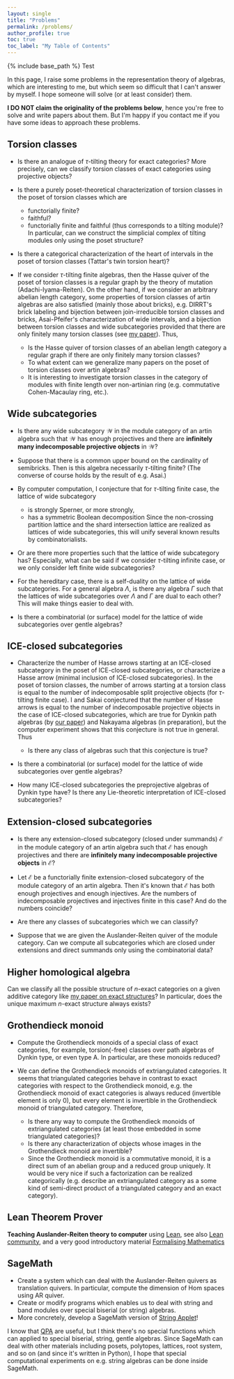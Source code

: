 ```yaml
---
layout: single
title: "Problems"
permalink: /problems/
author_profile: true
toc: true
toc_label: "My Table of Contents"
---
```


{% include base_path %}
Test

In this page, I raise some problems in the representation theory of algebras, which are interesting to me, but which seem so difficult that I can't answer by myself. I hope someone will solve (or at least consider) them.

**I DO NOT claim the originality of the problems below**, hence you're free to solve and write papers about them. But I'm happy if you contact me if you have some ideas to approach these problems.

## Torsion classes

- Is there an analogue of $\tau$-tilting theory for exact categories?
More precisely, can we classify torsion classes of exact categories using projective objects?

- Is there a purely poset-theoretical characterization of torsion classes in the poset of torsion classes which are
  - functorially finite?
  - faithful?
  - functorially finite and faithful (thus corresponds to a tilting module)? In particular, can we construct the simplicial complex of tilting modules only using the poset structure?

- Is there a categorical characterization of the heart of intervals in the poset of torsion classes (Tattar's twin torsion heart)?

- If we consider $\tau$-tilting finite algebras, then the Hasse quiver of the poset of torsion classes is a regular graph by the theory of mutation (Adachi-Iyama-Reiten). On the other hand, if we consider an arbitrary abelian length category, some properties of torsion classes of artin algebras are also satisfied (mainly those about bricks), e.g. DIRRT's brick labeling and bijection between join-irreducible torsion classes and bricks, Asai-Pfeifer's characterization of wide intervals, and a bijection between torsion classes and wide subcategories provided that there are only finitely many torsion classes (see [my paper](/papers/mbrick/)). Thus,
  - Is the Hasse quiver of torsion classes of an abelian length category a regular graph if there are only finitely many torsion classes?
  - To what extent can we generalize many papers on the poset of torsion classes over artin algebras?
  - It is interesting to investigate torsion classes in the category of modules with finite length over non-artinian ring (e.g. commutative Cohen-Macaulay ring, etc.).

## Wide subcategories

- Is there any wide subcategory $\mathcal{W}$ in the module category of an artin algebra such that $\mathcal{W}$ has enough projectives and there are **infinitely many indecomposable projective objects** in $\mathcal{W}$?

- Suppose that there is a common upper bound on the cardinality of semibricks. Then is this algebra necessarily $\tau$-tilting finite? (The converse of course holds by the result of e.g. Asai.)

- By computer computation, I conjecture that for $\tau$-tilting finite case, the lattice of wide subcategory
  - is strongly Sperner, or more strongly,
  - has a symmetric Boolean decomposition
Since the non-crossing partition lattice and the shard intersection lattice are realized as lattices of wide subcategories, this will unify several known results by combinatorialists.
- Or are there more properties such that the lattice of wide subcategory has? Especially, what can be said if we consider $\tau$-tilting infinite case, or we only consider left finite wide subcategories?
- For the hereditary case, there is a self-duality on the lattice of wide subcategories. For a general algebra $\Lambda$, is there any algebra $\Gamma$ such that the lattices of wide subcategories over $\Lambda$ and $\Gamma$ are dual to each other? This will make things easier to deal with.
- Is there a combinatorial (or surface) model for the lattice of wide subcategories over gentle algebras?

## ICE-closed subcategories

- Characterize the number of Hasse arrows starting at an ICE-closed subcategory in the poset of ICE-closed subcategories, or characterize a Hasse arrow (minimal inclusion of ICE-closed subcategories). In the poset of torsion classes, the number of arrows starting at a torsion class is equal to the number of indecomposable split projective objects (for $\tau$-tilting finite case). I and Sakai conjectured that the number of Hasse arrows is equal to the number of indecomposable projective objects in the case of ICE-closed subcategories, which are true for Dynkin path algebras (by [our paper](/papers/ice/)) and Nakayama algebras (in preparation), but the computer experiment shows that this conjecture is not true in general. Thus
  - Is there any class of algebras such that this conjecture is true?

- Is there a combinatorial (or surface) model for the lattice of wide subcategories over gentle algebras?
- How many ICE-closed subcategories the preprojective algebras of Dynkin type have? Is there any Lie-theoretic interpretation of ICE-closed subcategories?

## Extension-closed subcategories

- Is there any extension-closed subcategory (closed under summands) $\mathcal{E}$ in the module category of an artin algebra such that $\mathcal{E}$ has enough projectives and there are **infinitely many indecomposable projective objects** in $\mathcal{E}$?

- Let $\mathcal{E}$ be a functorially finite extension-closed subcategory of the module category of an artin algebra. Then it's known that $\mathcal{E}$ has both enough projectives and enough injectives. Are the numbers of indecomposable projectives and injectives finite in this case? And do the numbers coincide?

- Are there any classes of subcategories which we can classify?

- Suppose that we are given the Auslander-Reiten quiver of the module category. Can we compute all subcategories which are closed under extensions and direct summands only using the combinatorial data?

## Higher homological algebra
Can we classify all the possible structure of $n$-exact categories on a given additive category like [my paper on exact structures](/papers/exact-str/)?
In particular, does the unique maximum $n$-exact structure always exists?

## Grothendieck monoid

- Compute the Grothendieck monoids of a special class of exact categories, for example, torsion(-free) classes over path algebras of Dynkin type, or even type A. In particular, are these monoids reduced?

- We can define the Grothendieck monoids of extriangulated categories. It seems that triangulated categories behave in contrast to exact categories with respect to the Grothendieck monoid, e.g. the Grothendieck monoid of exact categories is always reduced (invertible element is only 0), but every element is invertible in the Grothendieck monoid of triangulated category. Therefore,
  - Is there any way to compute the Grothendieck monoids of extriangulated categories (at least those embedded in some triangulated categories)?
  - Is there any characterization of objects whose images in the Grothendieck monoid are invertible?
  - Since the Grothendieck monoid is a commutative monoid, it is a direct sum of an abelian group and a reduced group uniquely. It would be very nice if such a factorization can be realized categorically (e.g. describe an extriangulated category as a some kind of semi-direct product of a triangulated category and an exact category).

## Lean Theorem Prover
**Teaching Auslander-Reiten theory to computer** using [Lean](https://leanprover.github.io/), see also [Lean community](https://leanprover-community.github.io/), and a very good introductory material [Formalising Mathematics](https://github.com/ImperialCollegeLondon/formalising-mathematics)

## SageMath
- Create a system which can deal with the Auslander-Reiten quivers as translation quivers. In particular, compute the dimension of Hom spaces using AR quiver.
- Create or modify programs which enables us to deal with string and band modules over special biserial (or string) algebras.
- More concretely, develop a SageMath version of [String Applet](https://www.math.uni-bielefeld.de/~jgeuenich/string-applet/)!

I know that [QPA](https://folk.ntnu.no/oyvinso/QPA/) are useful, but I think there's no special functions which can applied to special biserial, string, gentle algebras. Since SageMath can deal with other materials including posets, polytopes, lattices, root system, and so on (and since it's written in Python), I hope that special computational experiments on e.g. string algebras can be done inside SageMath.
